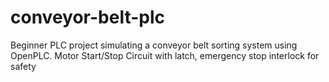 # conveyor-belt-plc
Beginner PLC project simulating a conveyor belt sorting system using OpenPLC. Motor Start/Stop Circuit with latch, emergency stop interlock for safety
